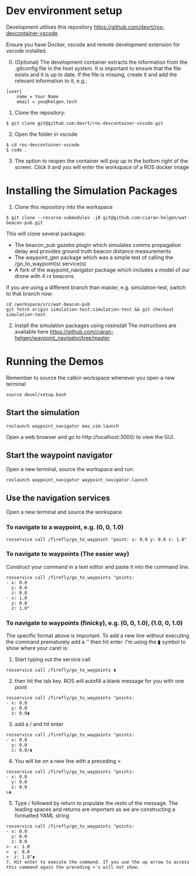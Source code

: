 # Dev environment setup
Development utilises this repository https://github.com/devrt/ros-devcontainer-vscode

Ensure you have Docker, vscode and remote development extension for vscode installed.

0. (Optional) The development container extracts the information from the .gitconfig file in the host system. It is important to ensure that the file exists and it is up to date. If the file is missing, create it and add the relevant information to it, e.g.:

```
[user]
	name = Your Name
	email = you@helgen.tech
```

1. Clone the repository:
```shell
$ git clone git@github.com:devrt/ros-devcontainer-vscode.git
```

2. Open the folder in vscode
```shell
$ cd ros-devcontainer-vscode
$ code .
```

3. The option to reopen the container will pop up in the bottom right of the screen. Click it and you will enter the workspace of a ROS docker image

# Installing the Simulation Packages

1. Clone this repository into the workspace
```shell
$ git clone --recurse-submodules -j8 git@github.com:ciaran-helgen/wat-beacon-pub.git
```
This will clone several packages:
- The beacon_pub gazebo plugin which simulates comms propagation delay and provides ground truth beacon distance measurements
- The waypoint_gen package which was a simple test of calling the /go_to_waypoint(s) service(s)
- A fork of the waypoint_navigator package which includes a model of our drone with 4 rx beacons

If you are using a different branch than master, e.g. simulation-test, switch to that branch now:
``` shell
cd /workspace/src/wat-beacon-pub
git fetch origin simulation-test:simulation-test && git checkout simulation-test
```

2. Install the simulation packages using rosinstall
The instructions are available here https://github.com/ciaran-helgen/waypoint_navigator/tree/master

# Running the Demos
Remember to source the catkin workspace whenever you open a new terminal
``` shell
source devel/setup.bash
```
## Start the simulation
```shell
roslaunch waypoint_navigator mav_sim.launch
```
Open a web browser and go to http://localhost:3000/ to view the GUI.
## Start the waypoint navigator
Open a new terminal, source the workspace and run:
```shell
roslaunch waypoint_navigator waypoint_navigator.launch
```
## Use the navigation services
Open a new terminal and source the workspace. 
### To navigate to a waypoint, e.g. (0, 0, 1.0)
```shell
rosservice call /firefly/go_to_waypoint "point: x: 0.0 y: 0.0 z: 1.0"
```
### To navigate to waypoints (The easier way)

Construct your command in a text editor and paste it into the command line.
```shell
rosservice call /firefly/go_to_waypoints "points:
- x: 0.0
  y: 0.0
  z: 0.0
- x: 1.0
  y: 0.0
  z: 1.0"
```
### To navigate to waypoints (finicky), e.g. (0, 0, 1.0), (1.0, 0, 1.0)

The specific format above is important. To add a new line without executing the command prematurely add a '\' then hit enter. I'm using the ▮ symbol to show where your caret is:
1. Start typing out the service call
```shell
rosservice call /firefly/go_to_waypoints ▮
```
2. then hit the tab key. ROS will autofill a blank message for you with one point
```shell
rosservice call /firefly/go_to_waypoints "points:
- x: 0.0
  y: 0.0
  z: 0.0▮
```
3. add a / and hit enter
```shell
rosservice call /firefly/go_to_waypoints "points:
- x: 0.0
  y: 0.0
  z: 0.0/▮
```
4. You will be on a new line with a preceding >
```shell
rosservice call /firefly/go_to_waypoints "points:
- x: 0.0
  y: 0.0
  z: 0.0
>▮
```
5. Type / followed by return to populate the resto of the message. The leading spaces and returns are important as we are constructing a formatted YAML string
```shell
rosservice call /firefly/go_to_waypoints "points:
- x: 0.0
  y: 0.0
  z: 0.0
>- x: 1.0
>  y: 0.0
>  z: 1.0"▮
7. Hit enter to execute the command. If you use the up arrow to access this command again the preceding >'s will not show.
